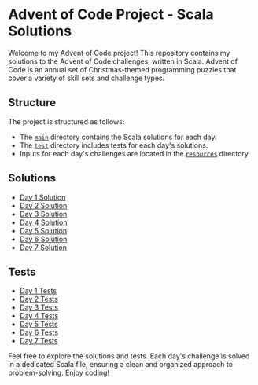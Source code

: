 # Advent of Code Project - Scala Solutions

Welcome to my Advent of Code project! This repository contains my solutions to the Advent of Code challenges, written in
Scala. Advent of Code is an annual set of Christmas-themed programming puzzles that cover a variety of skill sets and
challenge types.

## Structure

The project is structured as follows:

- The [`main`](src/main) directory contains the Scala solutions for each day.
- The [`test`](src/test) directory includes tests for each day's solutions.
- Inputs for each day's challenges are located in the [`resources`](src/main/resources) directory.

## Solutions

- [Day 1 Solution](src/main/scala/day1/Day1.scala)
- [Day 2 Solution](src/main/scala/day2/Day2.scala)
- [Day 3 Solution](src/main/scala/day3/Day3.scala)
- [Day 4 Solution](src/main/scala/day4/Day4.scala)
- [Day 5 Solution](src/main/scala/day5/Day5.scala)
- [Day 6 Solution](src/main/scala/day6/Day6.scala)
- [Day 7 Solution](src/main/scala/day7/Day7.scala)

## Tests

- [Day 1 Tests](src/test/scala/day1/Day1Test.scala)
- [Day 2 Tests](src/test/scala/day2/Day2Test.scala)
- [Day 3 Tests](src/test/scala/day3/Day3Test.scala)
- [Day 4 Tests](src/test/scala/day4/Day4Test.scala)
- [Day 5 Tests](src/test/scala/day5/Day5Test.scala)
- [Day 6 Tests](src/test/scala/day6/Day6Test.scala)
- [Day 7 Tests](src/test/scala/day7/Day7Test.scala)

Feel free to explore the solutions and tests. Each day's challenge is solved in a dedicated Scala file, ensuring a clean
and organized approach to problem-solving. Enjoy coding!